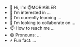 - 👋 Hi, I’m @MORIABLER
- 👀 I’m interested in ...
- 🌱 I’m currently learning ...
- 💞️ I’m looking to collaborate on ...
- 📫 How to reach me ...
- 😄 Pronouns: ...
- ⚡ Fun fact: ...

<!---
MORIABLER/MORIABLER is a ✨ special ✨ repository because its `README.md` (this file) appears on your GitHub profile.
You can click the Preview link to take a look at your changes.
--->

